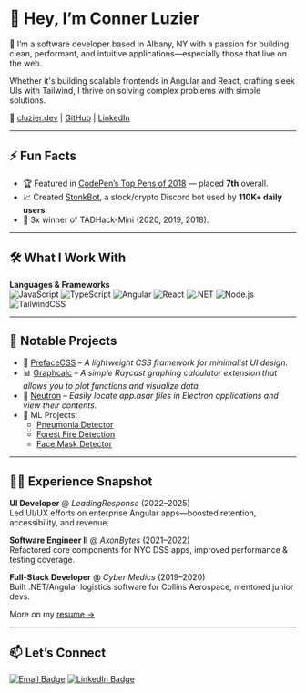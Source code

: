 # 👋 Hey, I’m Conner Luzier

🎯 I’m a software developer based in Albany, NY with a passion for building clean, performant, and intuitive applications—especially those that live on the web.

Whether it's building scalable frontends in Angular and React, crafting sleek UIs with Tailwind, I thrive on solving complex problems with simple solutions.

🔗 [cluzier.dev](https://cluzier.dev) | [GitHub](https://github.com/cluzier) | [LinkedIn](https://www.linkedin.com/in/connerluzier/)

---

## ⚡️ Fun Facts

- 🏆 Featured in [CodePen’s Top Pens of 2018](https://codepen.io/cluzier/pens/popular) — placed **7th** overall.
- 📈 Created [StonkBot](https://discord.bots.gg/bots/736277718324477982), a stock/crypto Discord bot used by **110K+ daily users**.
- 🧠 3x winner of TADHack-Mini (2020, 2019, 2018).

---

## 🛠️ What I Work With

**Languages & Frameworks**  
![JavaScript](https://img.shields.io/badge/JavaScript-F7DF1E?style=flat&logo=javascript&logoColor=black)
![TypeScript](https://img.shields.io/badge/TypeScript-3178C6?style=flat&logo=typescript&logoColor=white)
![Angular](https://img.shields.io/badge/Angular-DD0031?style=flat&logo=angular&logoColor=white)
![React](https://img.shields.io/badge/React-20232A?style=flat&logo=react&logoColor=61DAFB)
![.NET](https://img.shields.io/badge/.NET-5C2D91?style=flat&logo=dotnet&logoColor=white)
![Node.js](https://img.shields.io/badge/Node.js-43853D?style=flat&logo=node.js&logoColor=white)
![TailwindCSS](https://img.shields.io/badge/Tailwind-38B2AC?style=flat&logo=tailwind-css&logoColor=white)

---

## 🌱 Notable Projects

- 🧼 [PrefaceCSS](https://github.com/cluzier/PrefaceCSS) – *A lightweight CSS framework for minimalist UI design.*
- 📊 [Graphcalc](https://github.com/cluzier/graphcalc) – *A simple Raycast graphing calculator extension that allows you to plot functions and visualize data.*
- 🤖 [Neutron](https://github.com/cluzier/neutron) – *Easily locate app.asar files in Electron applications and view their contents.*
- 🧬 ML Projects:
  - [Pneumonia Detector](https://github.com/cluzier/Pneumonia-Detector)
  - [Forest Fire Detection](https://github.com/cluzier/Forest-Fire-Detection-TensorFlow)
  - [Face Mask Detector](https://github.com/cluzier/Face-Mask-Detection)

---

## 🧑‍💻 Experience Snapshot

**UI Developer** @ *LeadingResponse* (2022–2025)  
Led UI/UX efforts on enterprise Angular apps—boosted retention, accessibility, and revenue.

**Software Engineer II** @ *AxonBytes* (2021–2022)  
Refactored core components for NYC DSS apps, improved performance & testing coverage.

**Full-Stack Developer** @ *Cyber Medics* (2019–2020)  
Built .NET/Angular logistics software for Collins Aerospace, mentored junior devs.

More on my [resume →](https://cluzier.dev/assets/Conner_Luzier_Resume.pdf)

---

## 📫 Let’s Connect

[![Email Badge](https://img.shields.io/badge/Email-connerluzier@outlook.com-blue?style=flat&logo=microsoft-outlook&logoColor=white)](mailto:connerluzier@outlook.com)
[![LinkedIn Badge](https://img.shields.io/badge/LinkedIn-Conner_Luzier-blue?style=flat&logo=linkedin&logoColor=white)](https://www.linkedin.com/in/connerluzier/)
